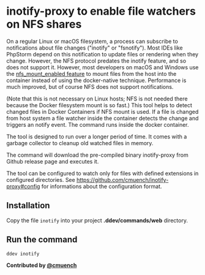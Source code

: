 # inotify-proxy to enable file watchers on NFS shares

On a regular Linux or macOS filesystem, a process can subscribe to notifications about file changes ("inotify" or "fsnotify").  Most IDEs like PhpStorm depend on this notification to update files or rendering when they change. However, the NFS protocol predates the inotify feature, and so does not support it. However, most developers on macOS and Windows use the [nfs_mount_enabled feature](https://ddev.readthedocs.io/en/stable/users/performance/#using-nfs-to-mount-the-project-into-the-web-container) to mount files from the host into the container instead of using the docker-native technique. Performance is much improved, but of course NFS does not support notifications.

(Note that this is not necessary on Linux hosts; NFS is not needed there because the Docker filesystem mount is so fast.)
This tool helps to detect changed files in Docker Containers if NFS mount is used.
If a file is changed from host system a file watcher inside the container detects the change and triggers an notify event. The command runs inside the docker container.

The tool is designed to run over a longer period of time. It comes with a garbage collector to cleanup old watched files in memory.

The command will download the pre-compiled binary inotify-proxy from Github release page and executes it.

The tool can be configured to watch only for files with defined extensions in configured directories.
See https://github.com/cmuench/inotify-proxy#config for informations about the configuration format.

## Installation

Copy the file `inotify` into your project **.ddev/commands/web** directory.

## Run the command

```sh
ddev inotify
```

**Contributed by [@cmuench](https://github.com/cmuench)**
